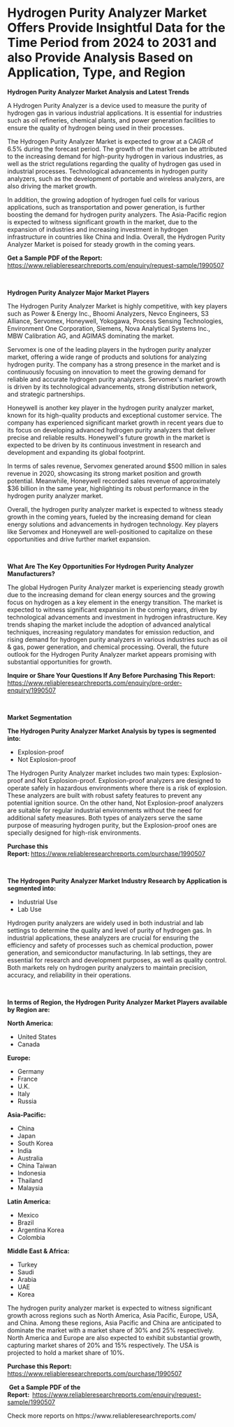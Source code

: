 <p><h1>Hydrogen Purity Analyzer Market Offers Provide Insightful Data for the Time Period from 2024 to 2031 and also Provide Analysis Based on Application, Type, and Region</h1></p><p><strong>Hydrogen Purity Analyzer Market Analysis and Latest Trends</strong></p>
<p><p>A Hydrogen Purity Analyzer is a device used to measure the purity of hydrogen gas in various industrial applications. It is essential for industries such as oil refineries, chemical plants, and power generation facilities to ensure the quality of hydrogen being used in their processes.</p><p>The Hydrogen Purity Analyzer Market is expected to grow at a CAGR of 6.5% during the forecast period. The growth of the market can be attributed to the increasing demand for high-purity hydrogen in various industries, as well as the strict regulations regarding the quality of hydrogen gas used in industrial processes. Technological advancements in hydrogen purity analyzers, such as the development of portable and wireless analyzers, are also driving the market growth.</p><p>In addition, the growing adoption of hydrogen fuel cells for various applications, such as transportation and power generation, is further boosting the demand for hydrogen purity analyzers. The Asia-Pacific region is expected to witness significant growth in the market, due to the expansion of industries and increasing investment in hydrogen infrastructure in countries like China and India. Overall, the Hydrogen Purity Analyzer Market is poised for steady growth in the coming years.</p></p>
<p><strong>Get a Sample PDF of the Report:&nbsp;</strong> <a href="https://www.reliableresearchreports.com/enquiry/request-sample/1990507">https://www.reliableresearchreports.com/enquiry/request-sample/1990507</a></p>
<p>&nbsp;</p>
<p><strong>Hydrogen Purity Analyzer Major Market Players</strong></p>
<p><p>The Hydrogen Purity Analyzer Market is highly competitive, with key players such as Power & Energy Inc., Bhoomi Analyzers, Nevco Engineers, S3 Alliance, Servomex, Honeywell, Yokogawa, Process Sensing Technologies, Environment One Corporation, Siemens, Nova Analytical Systems Inc., MBW Calibration AG, and AGIMAS dominating the market.</p><p>Servomex is one of the leading players in the hydrogen purity analyzer market, offering a wide range of products and solutions for analyzing hydrogen purity. The company has a strong presence in the market and is continuously focusing on innovation to meet the growing demand for reliable and accurate hydrogen purity analyzers. Servomex's market growth is driven by its technological advancements, strong distribution network, and strategic partnerships.</p><p>Honeywell is another key player in the hydrogen purity analyzer market, known for its high-quality products and exceptional customer service. The company has experienced significant market growth in recent years due to its focus on developing advanced hydrogen purity analyzers that deliver precise and reliable results. Honeywell's future growth in the market is expected to be driven by its continuous investment in research and development and expanding its global footprint.</p><p>In terms of sales revenue, Servomex generated around $500 million in sales revenue in 2020, showcasing its strong market position and growth potential. Meanwhile, Honeywell recorded sales revenue of approximately $36 billion in the same year, highlighting its robust performance in the hydrogen purity analyzer market.</p><p>Overall, the hydrogen purity analyzer market is expected to witness steady growth in the coming years, fueled by the increasing demand for clean energy solutions and advancements in hydrogen technology. Key players like Servomex and Honeywell are well-positioned to capitalize on these opportunities and drive further market expansion.</p></p>
<p>&nbsp;</p>
<p><strong>What Are The Key Opportunities For Hydrogen Purity Analyzer Manufacturers?</strong></p>
<p><p>The global Hydrogen Purity Analyzer market is experiencing steady growth due to the increasing demand for clean energy sources and the growing focus on hydrogen as a key element in the energy transition. The market is expected to witness significant expansion in the coming years, driven by technological advancements and investment in hydrogen infrastructure. Key trends shaping the market include the adoption of advanced analytical techniques, increasing regulatory mandates for emission reduction, and rising demand for hydrogen purity analyzers in various industries such as oil & gas, power generation, and chemical processing. Overall, the future outlook for the Hydrogen Purity Analyzer market appears promising with substantial opportunities for growth.</p></p>
<p><strong>Inquire or Share Your Questions If Any Before Purchasing This Report:</strong> <a href="https://www.reliableresearchreports.com/enquiry/pre-order-enquiry/1990507">https://www.reliableresearchreports.com/enquiry/pre-order-enquiry/1990507</a></p>
<p>&nbsp;</p>
<p><strong>Market Segmentation</strong></p>
<p><strong>The Hydrogen Purity Analyzer Market Analysis by types is segmented into:</strong></p>
<p><ul><li>Explosion-proof</li><li>Not Explosion-proof</li></ul></p>
<p><p>The Hydrogen Purity Analyzer market includes two main types: Explosion-proof and Not Explosion-proof. Explosion-proof analyzers are designed to operate safely in hazardous environments where there is a risk of explosion. These analyzers are built with robust safety features to prevent any potential ignition source. On the other hand, Not Explosion-proof analyzers are suitable for regular industrial environments without the need for additional safety measures. Both types of analyzers serve the same purpose of measuring hydrogen purity, but the Explosion-proof ones are specially designed for high-risk environments.</p></p>
<p><strong>Purchase this Report:&nbsp;</strong><a href="https://www.reliableresearchreports.com/purchase/1990507">https://www.reliableresearchreports.com/purchase/1990507</a></p>
<p>&nbsp;</p>
<p><strong>The Hydrogen Purity Analyzer Market Industry Research by Application is segmented into:</strong></p>
<p><ul><li>Industrial Use</li><li>Lab Use</li></ul></p>
<p><p>Hydrogen purity analyzers are widely used in both industrial and lab settings to determine the quality and level of purity of hydrogen gas. In industrial applications, these analyzers are crucial for ensuring the efficiency and safety of processes such as chemical production, power generation, and semiconductor manufacturing. In lab settings, they are essential for research and development purposes, as well as quality control. Both markets rely on hydrogen purity analyzers to maintain precision, accuracy, and reliability in their operations.</p></p>
<p>&nbsp;</p>
<p><strong>In terms of Region, the Hydrogen Purity Analyzer Market Players available by Region are:</strong></p>
<p>
    <p> <strong> North America: </strong>
        <ul>
            <li>United States</li>
            <li>Canada</li>
        </ul>
        </p> 
    <p> <strong> Europe: </strong>
        <ul>
            <li>Germany</li>
            <li>France</li>
            <li>U.K.</li>
            <li>Italy</li>
            <li>Russia</li>
        </ul>
        </p> 
    <p> <strong> Asia-Pacific: </strong>
        <ul>
            <li>China</li>
            <li>Japan</li>
            <li>South Korea</li>
            <li>India</li>
            <li>Australia</li>
            <li>China Taiwan</li>
            <li>Indonesia</li>
            <li>Thailand</li>
            <li>Malaysia</li>
        </ul>
        </p> 
    <p> <strong> Latin America: </strong>
        <ul>
            <li>Mexico</li>
            <li>Brazil</li>
            <li>Argentina Korea</li>
            <li>Colombia</li>
        </ul>
        </p> 
    <p> <strong> Middle East & Africa: </strong>
        <ul>
            <li>Turkey</li>
            <li>Saudi</li>
            <li>Arabia</li>
            <li>UAE</li>
            <li>Korea</li>
        </ul>
    </p>
    </p>
<p><p>The hydrogen purity analyzer market is expected to witness significant growth across regions such as North America, Asia Pacific, Europe, USA, and China. Among these regions, Asia Pacific and China are anticipated to dominate the market with a market share of 30% and 25% respectively. North America and Europe are also expected to exhibit substantial growth, capturing market shares of 20% and 15% respectively. The USA is projected to hold a market share of 10%.</p></p>
<p><strong>Purchase this Report: </strong><a href="https://www.reliableresearchreports.com/purchase/1990507">https://www.reliableresearchreports.com/purchase/1990507</a></p>
<p>&nbsp;<strong>Get a Sample PDF of the Report:&nbsp;&nbsp;</strong><a href="https://www.reliableresearchreports.com/enquiry/request-sample/1990507">https://www.reliableresearchreports.com/enquiry/request-sample/1990507</a></p>
<p><strong></strong></p>
<p>Check more reports on https://www.reliableresearchreports.com/</p>